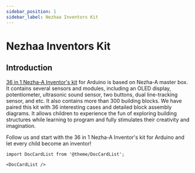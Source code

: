 ```yaml
---
sidebar_position: 1
sidebar_label: Nezhaa Inventors Kit
---
```


# Nezhaa Inventors Kit

## Introduction
[36 in 1 Nezha-A Inventor's kit](https://shop.elecfreaks.com/products/elecfreaks-arduino-36-in-1-nezha-a-inventors-kit?_pos=2&_sid=e1dfa3343&_ss=r) for Arduino is based on Nezha-A master box. It contains several sensors and modules, including an OLED display, potentiometer, ultrasonic sound sensor, two buttons, dual line-tracking sensor, and etc. It also contains more than 300 building blocks. We have paired this kit with 36 interesting cases and detailed block assembly diagrams. It allows children to experience the fun of exploring building structures while learning to program and fully stimulates their creativity and imagination.

Follow us and start with the 36 in 1 Nezha-A Inventor's kit for Arduino and let every child become an inventor!



```mdx-code-block
import DocCardList from '@theme/DocCardList';

<DocCardList />
```
